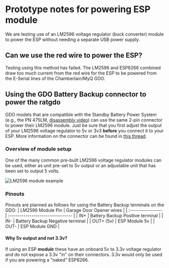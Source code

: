 # Prototype notes for powering ESP module
We are testing use of an LM2596 voltage regulator (buck converter) module to power the ESP without needing a separate USB power supply.  

## Can we use the red wire to power the ESP?
Testing using this method has failed.  The LM2596 and ESP8266 combined draw too much current from the red wire for the ESP to be powered from the E-Serial lines of the Chamberlain/MyQ GDO. 

## Using the GDO Battery Backup connector to power the ratgdo
GDO models that are compatible with the Standby Battery Power System (e.g., the PN 475LM, [disassembly video](https://www.youtube.com/watch?v=qWsHb-kiO6w)) can use the same 2-pin connector to power their LM2596 module.  Just be sure that you first adjust the output of your LM2596 voltage regulator to 5v or 3v3 **before** you connect it to your ESP.  More information on the connector can be found in [this thread](https://www.garagejournal.com/forum/threads/battery-backuo-connector-for-liftmaster-8500-garage-door-opener.514321/).

### Overview of module setup
One of the many common pre-built LM2596 voltage regulator modules can be used, either as unit pre-set to 5v output or an adjustable unit that has been set to output 5 volts.

![LM2596 module example](https://github.com/Kaldek/rat-ratgdo/blob/main/images/LM2596%20module.jpg)

### Pinouts

Pinouts are planned as follows for using the Battery Backup terminals on the GDO:
| LM2596 Module Pin | Garage Door Opener wires         |
| :---------------- | :------------------------------- |
| IN+               | Battery Backup Positive terminal |
| IN-               | Battery Backup Negative terminal |
| OUT+  (5v)        | ESP Module 5v                    |
| OUT-              | ESP Module GND                   |

#### Why 5v output and not 3.3v?
If using an ESP ***module*** these have an onboard 5v to 3.3v voltage regulator and do not expose a 3.3v "in" on their connectors.  3.3v would only be used if you are powering a "naked" ESP8266.

